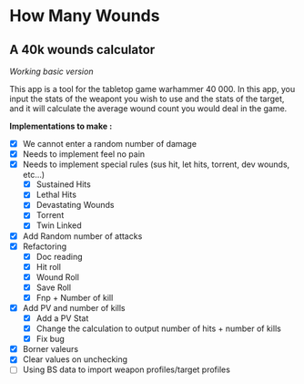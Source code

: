 # How Many Wounds
## A 40k wounds calculator
*Working basic version*

This app is a tool for the tabletop game warhammer 40 000. 
In this app, you input the stats of the weapont you wish to use and the stats of the target, and it will calculate the average wound count you would deal in the game.

__Implementations to make :__
- [x] We cannot enter a random number of damage
- [x] Needs to implement feel no pain
- [x] Needs to implement special rules (sus hit, let hits, torrent, dev wounds, etc...)
    - [x] Sustained Hits
    - [x] Lethal Hits
    - [x] Devastating Wounds
    - [x] Torrent
    - [x] Twin Linked
- [x] Add Random number of attacks
- [x] Refactoring
    - [x] Doc reading
    - [x] Hit roll
    - [x] Wound Roll
    - [x] Save Roll
    - [x] Fnp + Number of kill
- [x] Add PV and number of kills
    - [x] Add a PV Stat
    - [x] Change the calculation to output number of hits + number of kills
    - [x] Fix bug
- [x] Borner valeurs
- [x] Clear values on unchecking
- [ ] Using BS data to import weapon profiles/target profiles
